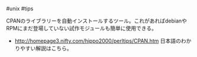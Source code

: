 #unix
#tips

CPANのライブラリーを自動インストールするツール。これがあればdebianやRPMにまだ登場していない試作モジュールも簡単に使用できる。
* http://homepage3.nifty.com/hippo2000/perltips/CPAN.htm 日本語のわかりやすい解説はこちら。


